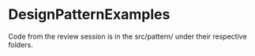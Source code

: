 # DesignPatternExamples

Code from the review session is in the src/pattern/ under their respective folders. 
